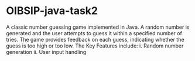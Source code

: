 # OIBSIP-java-task2
A classic number guessing game implemented in Java. A random number is generated and the user attempts to guess it within a specified number of tries. The game provides feedback on each guess, indicating whether the guess is too high or too low.
The Key Features include: 
i. Random number generation
ii. User input handling
